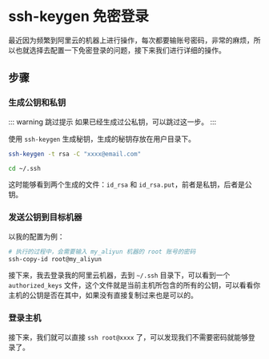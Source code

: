# ssh-keygen 免密登录

最近因为频繁到阿里云的机器上进行操作，每次都要输账号密码，非常的麻烦，所以也就选择去配置一下免密登录的问题，接下来我们进行详细的操作。

## 步骤

### 生成公钥和私钥

::: warning 跳过提示
如果已经生成过公私钥，可以跳过这一步。
:::

使用 `ssh-keygen` 生成秘钥，生成的秘钥存放在用户目录下。

```bash
ssh-keygen -t rsa -C "xxxx@email.com"

cd ~/.ssh
```

这时能够看到两个生成的文件：`id_rsa` 和 `id_rsa.put`，前者是私钥，后者是公钥。

### 发送公钥到目标机器

以我的配置为例：

```bash
# 执行的过程中，会需要输入 my_aliyun 机器的 root 账号的密码
ssh-copy-id root@my_aliyun
```

接下来，我去登录我的阿里云机器，去到 `~/.ssh` 目录下，可以看到一个 `authorized_keys` 文件，这个文件就是当前主机所包含的所有的公钥，可以看看你主机的公钥是否在其中，如果没有直接复制过来也是可以的。

### 登录主机

接下来，我们就可以直接 `ssh root@xxxx` 了，可以发现我们不需要密码就能够登录了。
